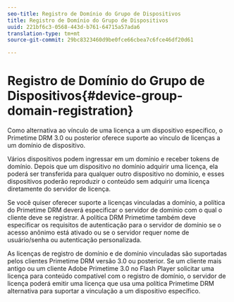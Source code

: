 ```yaml
---
seo-title: Registro de Domínio do Grupo de Dispositivos
title: Registro de Domínio do Grupo de Dispositivos
uuid: 221bf6c3-0568-443d-b761-64715a57ada6
translation-type: tm+mt
source-git-commit: 29bc8323460d9be0fce66cbea7c6fce46df20d61

---
```



# Registro de Domínio do Grupo de Dispositivos{#device-group-domain-registration}

Como alternativa ao vínculo de uma licença a um dispositivo específico, o Primetime DRM 3.0 ou posterior oferece suporte ao vínculo de licenças a um domínio de dispositivo.

Vários dispositivos podem ingressar em um domínio e receber tokens de domínio. Depois que um dispositivo no domínio adquirir uma licença, ela poderá ser transferida para qualquer outro dispositivo no domínio, e esses dispositivos poderão reproduzir o conteúdo sem adquirir uma licença diretamente do servidor de licença.

Se você quiser oferecer suporte a licenças vinculadas a domínio, a política do Primetime DRM deverá especificar o servidor de domínio com o qual o cliente deve se registrar. A política DRM Primetime também deve especificar os requisitos de autenticação para o servidor de domínio se o acesso anônimo está ativado ou se o servidor requer nome de usuário/senha ou autenticação personalizada.

As licenças de registro de domínio e de domínio vinculadas são suportadas pelos clientes Primetime DRM versão 3.0 ou posterior. Se um cliente mais antigo ou um cliente Adobe Primetime 3.0 no Flash Player solicitar uma licença para conteúdo compatível com o registro de domínio, o servidor de licença poderá emitir uma licença que usa uma política Primetime DRM alternativa para suportar a vinculação a um dispositivo específico.
